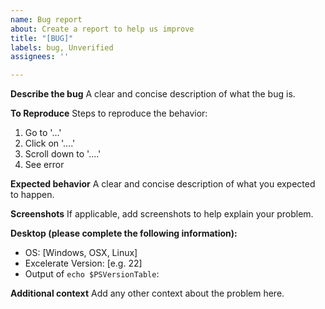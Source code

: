 ```yaml
---
name: Bug report
about: Create a report to help us improve
title: "[BUG]"
labels: bug, Unverified
assignees: ''

---
```


**Describe the bug**
A clear and concise description of what the bug is.

**To Reproduce**
Steps to reproduce the behavior:
1. Go to '...'
2. Click on '....'
3. Scroll down to '....'
4. See error

**Expected behavior**
A clear and concise description of what you expected to happen.

**Screenshots**
If applicable, add screenshots to help explain your problem.

**Desktop (please complete the following information):**
 - OS: [Windows, OSX, Linux]
 - Excelerate Version: [e.g. 22] 
 - Output of `echo $PSVersionTable`:


**Additional context**
Add any other context about the problem here.
